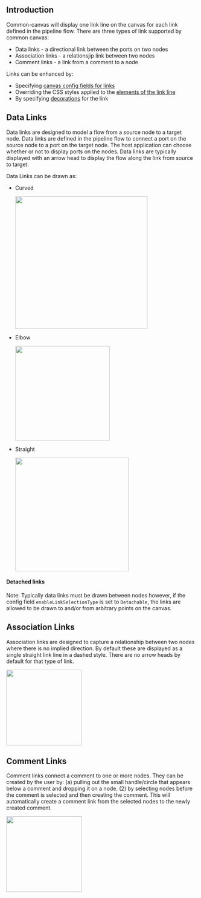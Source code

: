 ## Introduction
Common-canvas will display one link line on the canvas for each link defined in the pipeline flow. There are three types of link supported by common canvas:

* Data links - a directional link between the ports on two nodes
* Association links - a relationsjip link between two nodes
* Comment links - a link from a comment to a node

Links can be enhanced by:

* Specifying [canvas config fields for links](03.02.01-canvas-config.md/#links)
* Overriding the CSS styles applied to the [elements of the link line](03.06.03-link-customization.md)
* By specifying [decorations](01.01.04-decorations.md) for the link

## Data Links
Data links are designed to model a flow from a source node to a target node. Data links are defined in the pipeline flow to connect a port on the source node to a port on the target node. The host application can choose whether or not to display ports on the nodes. Data links are typically displayed with an arrow head to display the flow along the link from source to target.

Data Links can be drawn as:

* Curved

    <img src="../assets/cc-link-curve.png" width="350" />

* Elbow

    <img src="../assets/cc-link-elbow.png" width="250" />

* Straight

    <img src="../assets/cc-link-straight.png" width="300" />

#### Detached links

Note: Typically data links must be drawn between nodes however, if the config field `enableLinkSelectionType` is set to `Detachable`, the links are allowed to be drawn to and/or from arbitrary points on the canvas.

## Association Links

Association links are designed to capture a relationship between two nodes where there is no implied direction. By default these are displayed as a single straight link line in a dashed style. There are no arrow heads by default for that type of link.

<img src="../assets/cc-link-assoc.png" width="200" />

## Comment Links

Comment links connect a comment to one or more nodes. They can be created by the user by: (a) pulling out the small handle/circle that appears below a comment and dropping it on a node. (2) by selecting nodes before the comment is selected and then creating the comment. This will automatically create a comment link from the selected nodes to the newly created comment.

<img src="../assets/cc-link-comment.png" width="200" />



